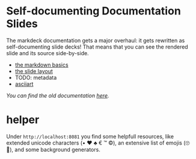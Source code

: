 # Self-documenting Documentation Slides

The markdeck documentation gets a major overhaul:
it gets rewritten as self-documenting slide decks!
That means that you can see the rendered slide and its source side-by-side.

* [the markdown basics](https://arnehilmann.github.io/markdeck/docs/markdown-basics/explain.html)
* [the slide layout](https://arnehilmann.github.io/markdeck/docs/slide-layout/explain.html)
* TODO: metadata
* [asciiart](https://arnehilmann.github.io/markdeck/docs/asciiart/explain.html)

_You can find the old documentation [here](DOCUMENTATION-OLD.md)._


# helper

Under ```http://localhost:8081``` you find some helpfull resources, like extended unicode characters
(• ♥ ♣ € ™ ©), an extensive list of emojis (🙄 🤔), and some background generators.

